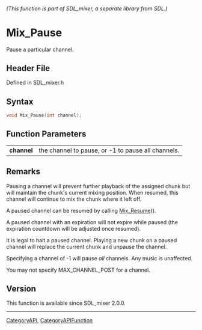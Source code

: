 ###### (This function is part of SDL_mixer, a separate library from SDL.)
# Mix_Pause

Pause a particular channel.

## Header File

Defined in SDL_mixer.h

## Syntax

```c
void Mix_Pause(int channel);

```

## Function Parameters

|                 |                                                    |
| --------------- | -------------------------------------------------- |
| **channel**     | the channel to pause, or -1 to pause all channels. |

## Remarks

Pausing a channel will prevent further playback of the assigned chunk but
will maintain the chunk's current mixing position. When resumed, this
channel will continue to mix the chunk where it left off.

A paused channel can be resumed by calling [Mix_Resume](Mix_Resume)().

A paused channel with an expiration will not expire while paused (the
expiration countdown will be adjusted once resumed).

It is legal to halt a paused channel. Playing a new chunk on a paused
channel will replace the current chunk and unpause the channel.

Specifying a channel of -1 will pause _all_ channels. Any music is
unaffected.

You may not specify MAX_CHANNEL_POST for a channel.

## Version

This function is available since SDL_mixer 2.0.0.

----
[CategoryAPI](CategoryAPI), [CategoryAPIFunction](CategoryAPIFunction)

